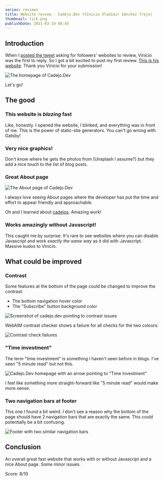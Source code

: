 ```yaml
---
series: reviews
title: Website review - Cadejo.Dev (Vinicio Vladimir Sánchez Trejo)
thumbnail: tick.png
publishDate: 2021-03-19 08:45
---
```


##  Introduction

When I [posted the tweet](https://twitter.com/SavvasStephnds/status/1372827437290172424) asking for followers' websites to review, Vinicio was the first to reply. So I got a bit excited to post my first review. [This is his website](https://www.cadejo.dev/). Thank you Vinicio for your submission!

![The homepage of Cadejo.Dev](/assets/cadejo-home.png)

Let's go!

## The good

### This website is *blazing* fast

Like, honestly. I opened the website, I blinked, and everything was in front of me. This is the power of static-site generators. You can't go wrong with Gatsby!

### Very nice graphics!

Don't know where he gets the photos from (Unsplash I assume?) but they add a nice touch to the list of blog posts.

### Great About page

![The About page of Cadejo.Dev](/assets/cadejo-about.png)

I always love seeing About pages where the developer has put the time and effort to appear friendly and approachable.

Oh and I learned about [cadejos](https://en.wikipedia.org/wiki/Cadejo). Amazing work!

### Works amazingly without Javascript!

This caught me by surprise. It's rare to see websites where you can disable Javascript and work *exactly the same way* as it did with Javascript. Massive kudos to Vinicio.

## What could be improved

### Contrast

Some features at the bottom of the page could be changed to improve the contrast:

* The bottom navigation hover color
* The "Subscribe" button background color

![Screenshot of cadejo.dev pointing to contrast issues](/assets/cadejo-contrast-issues.png)

WebAIM contrast checker shows a failure for all checks for the two colours:

![Contrast check failures](/assets/cadejo-contrast.png)

### "Time investment"

The term "time investment" is something I haven't seen before in blogs. I've seen "5 minute read" but not this. 

![Cadejo.Dev homepage with an arrow pointing to "Time Investment"](/assets/cadejo-timeinvestment.png)

I feel like something more straight-forward like "5 minute read" would make more sense.

### Two navigation bars at footer

This one I found a bit weird. I don't see a reason why the bottom of the page should have 2 navigation bars that are exactly the same. This could potentially be a bit confusing.

![Footer with two similar navigation bars](/assets/cadejo-2navs.png)

## Conclusion

An overall great fast website that works with or without Javascript and a nice About page. Some minor issues.

Score: 8/10